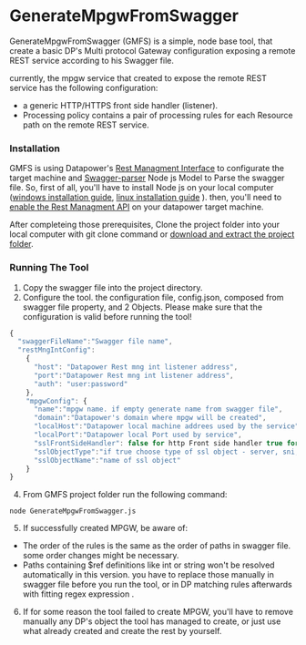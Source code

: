 # GenerateMpgwFromSwagger

GenerateMpgwFromSwagger (GMFS) is a simple, node base tool, that create a basic DP's Multi protocol Gateway configuration exposing a remote REST service according to his Swagger file.

currently, the mpgw service that created to expose the remote REST service has the following configuration:

* a generic HTTP/HTTPS front side handler (listener).
* Processing policy contains a pair of processing rules for each Resource path on the remote REST service.


### Installation

GMFS is using Datapower's [Rest Managment Interface](https://www.ibm.com/support/knowledgecenter/en/SS9H2Y_7.5.0/com.ibm.dp.doc/restmgtinterface.html) to configurate the target machine and [Swagger-parser](https://github.com/BigstickCarpet/swagger-parser) Node js Model to Parse the swagger file. So, first of all, you'll have to install Node js on your local computer ([windows installation guide](http://blog.teamtreehouse.com/install-node-js-npm-windows), [linux installation guide](https://nodejs.org/en/download/package-manager/) ). then, you'll need to [enable the Rest Managment API](https://www.ibm.com/support/knowledgecenter/en/SS9H2Y_7.5.0/com.ibm.dp.doc/webgui_restinterface.html) on your datapower target machine.

After completeing those prerequisites, Clone the project folder into your local computer with git clone command or [download and extract the project folder](https://github.com/guyHollander/GenerateMpgwFromSwagger/archive/master.zip).

### Running The Tool

1. Copy the swagger file into the project directory.
2. Configure the tool. the configuration file, config.json, composed from swagger file property, and 2 Objects. Please make sure that the configuration is valid before running the tool!
```javascript
{
  "swaggerFileName":"Swagger file name",
  "restMngIntConfig":
    {
      "host": "Datapower Rest mng int listener address",
      "port":"Datapower Rest mng int listener address",
      "auth": "user:password"
    },
    "mpgwConfig": {
      "name":"mpgw name. if empty generate name from swagger file",
      "domain":"Datapower's domain where mpgw will be created",
      "localHost":"Datapower local machine addrees used by the service",
      "localPort":"Datapower local Port used by service",
      "sslFrontSideHandler": false for http Front side handler true for https,
      "sslObjectType":"if true choose type of ssl object - server, sni, proxy",
      "sslObjectName":"name of ssl object"
    }
}
```

4. From GMFS project folder run the following command:
```
node GenerateMpgwFromSwagger.js
```

5. If successfully created MPGW, be aware of:
* The order of the rules is the same as the order of paths in swagger file. some order changes might be necessary.
* Paths containing $ref definitions like int or string won't be resolved automatically  in this version.  you have to replace those manually in swagger file before you run the tool, or in DP matching rules afterwards with fitting regex expression .

6. If for some reason the tool failed to create MPGW, you'll have to remove manually any DP's object the tool has managed to create, or just use what already created and create the rest by yourself.
